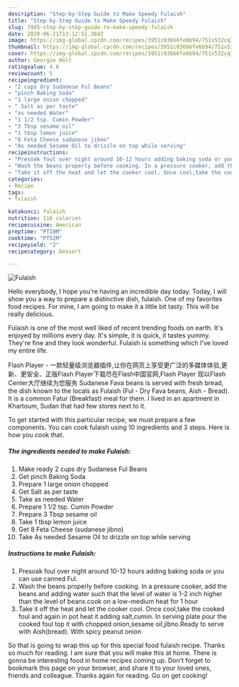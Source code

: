 ```yaml
---
description: "Step-by-Step Guide to Make Speedy Fulaish"
title: "Step-by-Step Guide to Make Speedy Fulaish"
slug: 7945-step-by-step-guide-to-make-speedy-fulaish
date: 2020-06-21T13:12:51.384Z
image: https://img-global.cpcdn.com/recipes/3951c036b6fe6b94/751x532cq70/fulaish-recipe-main-photo.jpg
thumbnail: https://img-global.cpcdn.com/recipes/3951c036b6fe6b94/751x532cq70/fulaish-recipe-main-photo.jpg
cover: https://img-global.cpcdn.com/recipes/3951c036b6fe6b94/751x532cq70/fulaish-recipe-main-photo.jpg
author: Georgie Holt
ratingvalue: 4.6
reviewcount: 5
recipeingredient:
- "2 cups dry Sudanese Ful Beans"
- "pinch Baking Soda"
- "1 large onion chopped"
- " Salt as per taste"
- "as needed Water"
- "1 1/2 tsp. Cumin Powder"
- "3 Tbsp sesame oil"
- "1 tbsp lemon juice"
- "8 Feta Cheese sudanese jibno"
- "As needed Sesame Oil to drizzle on top while serving"
recipeinstructions:
- "Presoak foul over night around 10-12 hours adding baking soda or you can use canned Ful."
- "Wash the beans properly before cooking. In a pressure cooker, add the beans and adding water such that the level of water is 1-2 inch higher than the level of beans.cook on a low-medium heat for 1 hour"
- "Take it off the heat and let the cooker cool. Once cool,take the cooked foul and again in pot heat it adding salt,cumin. In serving plate pour the cooked foul top it with chopped onion,sesame oil,jibno.Ready to serve with Aish(bread). With spicy peanut onion"
categories:
- Recipe
tags:
- fulaish

katakunci: fulaish 
nutrition: 116 calories
recipecuisine: American
preptime: "PT10M"
cooktime: "PT52M"
recipeyield: "2"
recipecategory: Dessert

---
```



![Fulaish](https://img-global.cpcdn.com/recipes/3951c036b6fe6b94/751x532cq70/fulaish-recipe-main-photo.jpg)

Hello everybody, I hope you're having an incredible day today. Today, I will show you a way to prepare a distinctive dish, fulaish. One of my favorites food recipes. For mine, I am going to make it a little bit tasty. This will be really delicious.

Fulaish is one of the most well liked of recent trending foods on earth. It's enjoyed by millions every day. It's simple, it is quick, it tastes yummy. They're fine and they look wonderful. Fulaish is something which I've loved my entire life.

Flash Player - 一款轻量级浏览器插件,让你在网页上享受更广泛的多媒体体验,更新、更安全、正版Flash Player下载尽在Flash中国官网,Flash Player 现以Flash Center大厅继续为您服务 Sudanese Fava beans is served with fresh bread, the dish known to the locals as Fulaish (Ful - Dry Fava beans, Aish - Bread). It is a common Fatur (Breakfast) meal for them. I lived in an apartment in Khartoum, Sudan that had few stores next to it.


To get started with this particular recipe, we must prepare a few components. You can cook fulaish using 10 ingredients and 3 steps. Here is how you cook that.

<!--inarticleads1-->

##### The ingredients needed to make Fulaish:

1. Make ready 2 cups dry Sudanese Ful Beans
1. Get pinch Baking Soda
1. Prepare 1 large onion chopped
1. Get  Salt as per taste
1. Take as needed Water
1. Prepare 1 1/2 tsp. Cumin Powder
1. Prepare 3 Tbsp sesame oil
1. Take 1 tbsp lemon juice
1. Get 8 Feta Cheese (sudanese jibno)
1. Take As needed Sesame Oil to drizzle on top while serving




<!--inarticleads2-->

##### Instructions to make Fulaish:

1. Presoak foul over night around 10-12 hours adding baking soda or you can use canned Ful.
1. Wash the beans properly before cooking. In a pressure cooker, add the beans and adding water such that the level of water is 1-2 inch higher than the level of beans.cook on a low-medium heat for 1 hour
1. Take it off the heat and let the cooker cool. Once cool,take the cooked foul and again in pot heat it adding salt,cumin. In serving plate pour the cooked foul top it with chopped onion,sesame oil,jibno.Ready to serve with Aish(bread). With spicy peanut onion




So that is going to wrap this up for this special food fulaish recipe. Thanks so much for reading. I am sure that you will make this at home. There is gonna be interesting food in home recipes coming up. Don't forget to bookmark this page on your browser, and share it to your loved ones, friends and colleague. Thanks again for reading. Go on get cooking!
